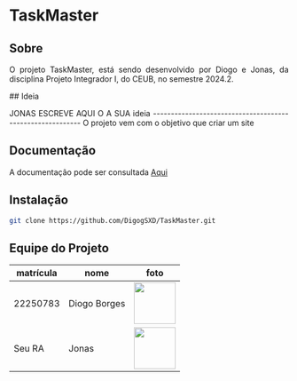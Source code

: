 # TaskMaster

## Sobre 
<p align="justify">
O projeto TaskMaster, está sendo desenvolvido por Diogo e Jonas, da disciplina Projeto Integrador I, do CEUB, no semestre 2024.2. 
</p>
## Ideia
<p align="justify">
JONAS ESCREVE AQUI O A SUA ideia ----------------------------------------------------------
O projeto vem com o objetivo que criar um site 
</p>

## Documentação
<p>
A documentação pode ser consultada <a href="" target="_blank" rel="external">Aqui</a>
</p>

## Instalação
```bash
git clone https://github.com/DigogSXD/TaskMaster.git
```

## Equipe do Projeto

| matrícula | nome | foto |
| -------- | -------- | -------- |
| 22250783 | Diogo Borges |<img src="https://github.com/digogsxd.png" height="75" width="75"> |
| Seu RA | Jonas | <img src="https://github.com/JonasMelo21.png" height="75" width="75"> |

